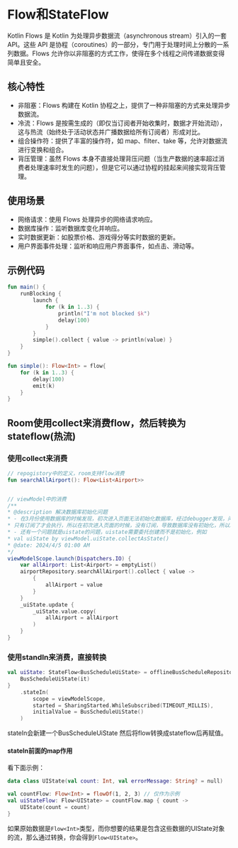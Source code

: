 # Flow和StateFlow

Kotlin Flows 是 Kotlin 为处理异步数据流（asynchronous stream）引入的一套 API。这些 API 是协程（coroutines）的一部分，专门用于处理时间上分散的一系列数据。Flows 允许你以非阻塞的方式工作，使得在多个线程之间传递数据变得简单且安全。

## 核心特性

-   非阻塞：Flows 构建在 Kotlin 协程之上，提供了一种非阻塞的方式来处理异步数据流。
-   冷流：Flows 是按需生成的（即仅当订阅者开始收集时，数据才开始流动），这与热流（始终处于活动状态并广播数据给所有订阅者）形成对比。
-   组合操作符：提供了丰富的操作符，如 map、filter、take 等，允许对数据流进行变换和组合。
-   背压管理：虽然 Flows 本身不直接处理背压问题（当生产数据的速率超过消费者处理速率时发生的问题），但是它可以通过协程的挂起来间接实现背压管理。

## 使用场景

-   网络请求：使用 Flows 处理异步的网络请求响应。
-   数据库操作：监听数据库变化并响应。
-   实时数据更新：如股票价格、游戏得分等实时数据的更新。
-   用户界面事件处理：监听和响应用户界面事件，如点击、滑动等。

## 示例代码

```kt
fun main() {
    runBlocking {
        launch {
            for (k in 1..3) {
                println("I'm not blocked $k")
                delay(100)
            }
        }
        simple().collect { value -> println(value) }
    }
}

fun simple(): Flow<Int> = flow{
    for (k in 1..3) {
        delay(100)
        emit(k)
    }
}
```

## Room使用collect来消费flow，然后转换为stateflow(热流)

### 使用collect来消费
```kt
// repogistory中的定义，room支持flow消费
fun searchAllAirport(): Flow<List<Airport>>


// viewModel中的消费
/**
* @description 解决数据库初始化问题
* - 在3月份使用数据库的时候发现，初次进入页面无法初始化数据库，经过debugger发现，问题是之前的airportRegistory方法是Flow类型，而Flow类型是冷流，
* 只有订阅了才会执行，所以在初次进入页面的时候，没有订阅，导致数据库没有初始化，所以现在我改成Suspend,问题解决了
* - 还有一个问题就是uistate的问题，uistate需要委托创建而不是初始化，例如
* val uiState by viewModel.uiState.collectAsState()
* @date: 2024/4/5 01:00 AM
*/
viewModelScope.launch(Dispatchers.IO) {
    var allAirport: List<Airport> = emptyList()
    airportRepository.searchAllAirport().collect { value ->
        {
            allAirport = value
        }
    }
    _uiState.update {
        _uiState.value.copy(
            allAirport = allAirport
        )
    }
}
```

### 使用standIn来消费，直接转换

```kt
val uiState: StateFlow<BusScheduleUiState> = offlineBusScheduleRepository.getSchedule().map {
    BusScheduleUiState(it)
}
    .stateIn(
        scope = viewModelScope,
        started = SharingStarted.WhileSubscribed(TIMEOUT_MILLIS),
        initialValue = BusScheduleUiState()
    )
```

stateIn会新建一个BusScheduleUiState 然后将flow转换成stateflow后再赋值。

#### stateIn前面的map作用

看下面示例：

```kt
data class UIState(val count: Int, val errorMessage: String? = null)

val countFlow: Flow<Int> = flowOf(1, 2, 3) // 仅作为示例
val uiStateFlow: Flow<UIState> = countFlow.map { count ->
    UIState(count = count)
}
```
如果原始数据是`Flow<Int>`类型，而你想要的结果是包含这些数据的UIState对象的流，那么通过转换，你会得到`Flow<UIState>`。
